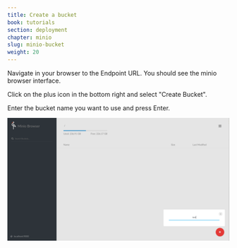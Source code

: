 ```yaml
---
title: Create a bucket
book: tutorials
section: deployment
chapter: minio
slug: minio-bucket
weight: 20
---
```

Navigate in your browser to the Endpoint URL. You should see the minio browser interface.

Click on the plus icon in the bottom right and select "Create Bucket".

Enter the bucket name you want to use and press Enter.

![](/assets/img/tutorials/deployment/minio/bucket.png)
